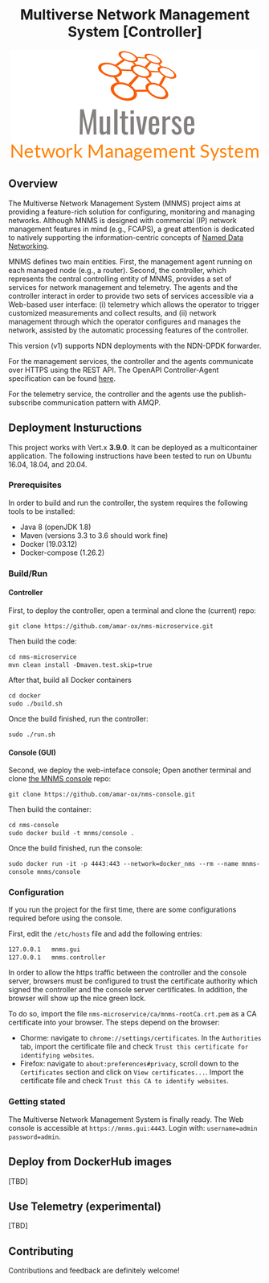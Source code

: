 
<h1 align="center"> Multiverse Network Management System [Controller] </h1>
<p align="center">
  <img src="docs/images/logo.png" />
</p>

## Overview
The Multiverse Network Management System (MNMS) project aims at providing a feature-rich solution for configuring, monitoring and managing networks. 
Although MNMS is designed with commercial (IP) network management features in mind (e.g., FCAPS), a great attention is dedicated to natively supporting the information-centric concepts of [Named Data Networking](https://named-data.net/).

MNMS defines two main entities. First, the management agent running on each managed node (e.g., a router). Second, the controller, which represents the central controlling entity of MNMS, provides a set of services for network management and telemetry. 
The agents and the controller interact in order to provide two sets of services accessible via a Web-based user interface: (i) telemetry which allows the operator to trigger customized measurements and collect results, and (ii) network management through which the operator configures and manages the network, assisted by the automatic processing features of the controller.

This version (v1) supports NDN deployments with the NDN-DPDK forwarder. 

For the management services, the controller and the agents communicate over HTTPS using the REST API. The OpenAPI Controller-Agent specification can be found [here](https://github.com/amar-ox/nms-microservice/blob/master/docs/openapi/controller-to-agent.yaml). 

For the telemetry service, the controller and the agents use the publish-subscribe communication pattern with AMQP.

## Deployment Instuructions
This project works with Vert.x **3.9.0**. It can be deployed as a multicontainer application. The following instructions have been tested to run on Ubuntu 16.04, 18.04, and 20.04.

### Prerequisites
In order to build and run the controller, the system requires the following tools to be installed:
- Java 8 (openJDK 1.8)
- Maven (versions 3.3 to 3.6 should work fine)
- Docker (19.03.12)
- Docker-compose (1.26.2)

### Build/Run
#### Controller
First, to deploy the controller, open a terminal and clone the (current) repo:

```
git clone https://github.com/amar-ox/nms-microservice.git
```

Then build the code:

```
cd nms-microservice
mvn clean install -Dmaven.test.skip=true
```

After that, build all Docker containers
```
cd docker
sudo ./build.sh
```

Once the build finished, run the controller:
```
sudo ./run.sh
```

#### Console (GUI)
Second, we deploy the web-inteface console; Open another terminal and clone [the MNMS console](https://github.com/amar-ox/nms-console.git) repo:

```
git clone https://github.com/amar-ox/nms-console.git
```

Then build the container:

```
cd nms-console
sudo docker build -t mnms/console .
```

Once the build finished, run the console:
```
sudo docker run -it -p 4443:443 --network=docker_nms --rm --name mnms-console mnms/console
```

### Configuration
If you run the project for the first time, there are some configurations required before using the console.

First, edit the `/etc/hosts` file and add the following entries:
```
127.0.0.1	mnms.gui
127.0.0.1	mnms.controller
```

In order to allow the https traffic between the controller and the console server, browsers must be configured to trust the certificate authority which signed the controller and the console server certificates.
In addition, the browser will show up the nice green lock.

To do so, import the file `nms-microservice/ca/mnms-rootCa.crt.pem` as a CA certificate into your browser. The steps depend on the browser:

- Chorme: navigate to `chrome://settings/certificates`. In the `Authorities` tab, import the certificate file and check `Trust this certificate for identifying websites`.
- Firefox: navigate to `about:preferences#privacy`, scroll down to the `Certificates` section and click on `View certificates...`. 
Import the certificate file and check `Trust this CA to identify websites`.

### Getting stated
The Multiverse Network Management System is finally ready.
The Web console is accessible at `https://mnms.gui:4443`.
Login with: `username=admin password=admin`.

## Deploy from DockerHub images
[TBD]

## Use Telemetry (experimental)
[TBD]

## Contributing
Contributions and feedback are definitely welcome!

